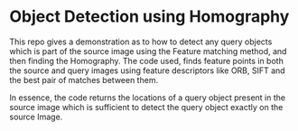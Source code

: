 # Object Detection using Homography
This repo gives a demonstration as to how to detect any query objects which is part of the source image using the Feature matching method, and then finding the Homography. The code used, finds feature points in both the source and query images using feature descriptors like ORB, SIFT and the best pair of matches between them. 

In essence, the code returns the locations of a query object present in the source image which is sufficient to detect the query object exactly on the source Image.


